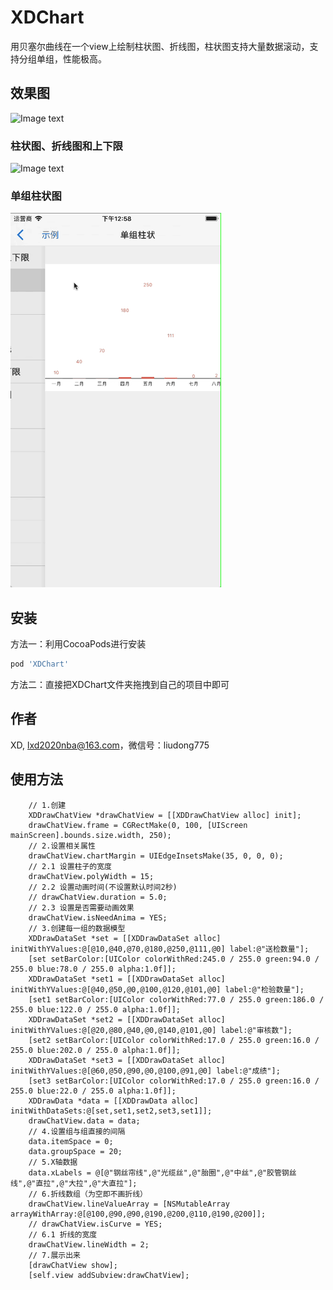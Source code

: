 # XDChart
用贝塞尔曲线在一个view上绘制柱状图、折线图，柱状图支持大量数据滚动，支持分组单组，性能极高。
## 效果图
![Image text](https://raw.githubusercontent.com/liuxiaodongLXD/XDChart/master/images/zhengti.gif)
### 柱状图、折线图和上下限
![Image text](https://raw.githubusercontent.com/liuxiaodongLXD/XDChart/master/images/zuifuzaiqingk.gif)
### 单组柱状图
![Image text](https://raw.githubusercontent.com/liuxiaodongLXD/XDChart/master/images/danzhu.gif)
## 安装

方法一：利用CocoaPods进行安装

```ruby
pod 'XDChart'
```
方法二：直接把XDChart文件夹拖拽到自己的项目中即可
## 作者
XD, lxd2020nba@163.com，微信号：liudong775
## 使用方法
```
    // 1.创建
    XDDrawChatView *drawChatView = [[XDDrawChatView alloc] init];
    drawChatView.frame = CGRectMake(0, 100, [UIScreen mainScreen].bounds.size.width, 250);
    // 2.设置相关属性
    drawChatView.chartMargin = UIEdgeInsetsMake(35, 0, 0, 0);
    // 2.1 设置柱子的宽度
    drawChatView.polyWidth = 15;
    // 2.2 设置动画时间(不设置默认时间2秒)
    // drawChatView.duration = 5.0;
    // 2.3 设置是否需要动画效果
    drawChatView.isNeedAnima = YES;
    // 3.创建每一组的数据模型
    XDDrawDataSet *set = [[XDDrawDataSet alloc] initWithYValues:@[@10,@40,@70,@180,@250,@111,@0] label:@"送检数量"];
    [set setBarColor:[UIColor colorWithRed:245.0 / 255.0 green:94.0 / 255.0 blue:78.0 / 255.0 alpha:1.0f]];
    XDDrawDataSet *set1 = [[XDDrawDataSet alloc] initWithYValues:@[@40,@50,@0,@100,@120,@101,@0] label:@"检验数量"];
    [set1 setBarColor:[UIColor colorWithRed:77.0 / 255.0 green:186.0 / 255.0 blue:122.0 / 255.0 alpha:1.0f]];
    XDDrawDataSet *set2 = [[XDDrawDataSet alloc] initWithYValues:@[@20,@80,@40,@0,@140,@101,@0] label:@"审核数"];
    [set2 setBarColor:[UIColor colorWithRed:17.0 / 255.0 green:16.0 / 255.0 blue:202.0 / 255.0 alpha:1.0f]];
    XDDrawDataSet *set3 = [[XDDrawDataSet alloc] initWithYValues:@[@60,@50,@90,@0,@100,@91,@0] label:@"成绩"];
    [set3 setBarColor:[UIColor colorWithRed:17.0 / 255.0 green:16.0 / 255.0 blue:22.0 / 255.0 alpha:1.0f]];
    XDDrawData *data = [[XDDrawData alloc] initWithDataSets:@[set,set1,set2,set3,set1]];
    drawChatView.data = data;
    // 4.设置组与组直接的间隔
    data.itemSpace = 0;
    data.groupSpace = 20;
    // 5.X轴数据
    data.xLabels = @[@"钢丝帘线",@"光缆丝",@"胎圈",@"中丝",@"胶管钢丝线",@"直拉",@"大拉",@"大直拉"];
    // 6.折线数组（为空即不画折线）
    drawChatView.lineValueArray = [NSMutableArray arrayWithArray:@[@100,@90,@90,@190,@200,@110,@190,@200]];
    // drawChatView.isCurve = YES;
    // 6.1 折线的宽度
    drawChatView.lineWidth = 2;
    // 7.展示出来
    [drawChatView show];
    [self.view addSubview:drawChatView];
```
